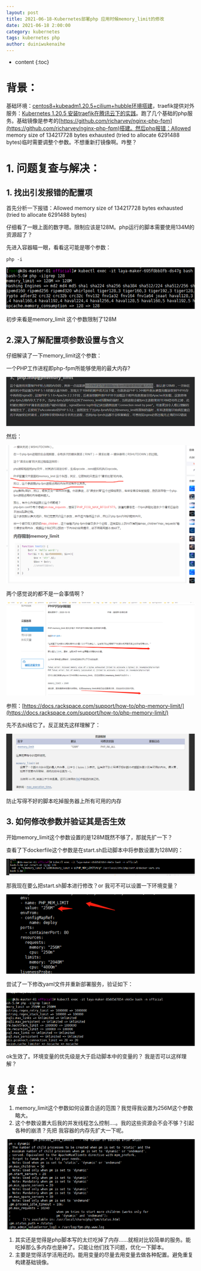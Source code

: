 ```yaml
---
layout: post
title: 2021-06-18-Kubernetes部署php 应用时候memory_limit的修改
date: 2021-06-18 2:00:00
category: kubernetes
tags: kubernetes php
author: duiniwukenaihe
---
```

* content
{:toc}

# 背景：

基础环境：[centos8+kubeadm1.20.5+cilium+hubble环境搭建](https://www.yuque.com/duiniwukenaihe/ehb02i/dkwh3p)，traefik提供对外服务：[Kubernetes 1.20.5 安装traefik在腾讯云下的实践](https://www.yuque.com/duiniwukenaihe/ehb02i/odflm7)。跑了几个基础的php服务。基础镜像是参考的[https://github.com/richarvey/nginx-php-fpm](https://github.com/richarvey/nginx-php-fpm)搭建。然后php报错：Allowed memory size of 134217728 bytes exhausted (tried to allocate 6291488 bytes)临时需要调整个参数。不想重新打镜像啊。咋整？

# 1. 问题复查与解决：

## 1. 找出引发报错的配置项

首先分析一下报错：Allowed memory size of 134217728 bytes exhausted (tried to allocate 6291488 bytes)

仔细看了一眼上面的数字嗯。限制应该是128M。php运行的脚本需要使用134M的资源超了？

先进入容器瞄一眼，看看这可能是哪个参数：

```
php -i 
```

![image.png](/assets/images/2021/06-18/gbwab2bmdr.png)

初步来看是memory\_limit 这个参数限制了128M

## 2.深入了解配置项参数设置与含义

仔细解读了一下memory\_limit这个参数：

一个PHP工作进程即php-fpm所能够使用的最大内存?

![image.png](/assets/images/2021/06-18/qv5stv3rb7.png)

然后：

![image.png](/assets/images/2021/06-18/bd730d5rvc.png)

两个感觉说的都不是一会事情啊？

![image.png](/assets/images/2021/06-18/dqz1pazl2u.png)

参照：[https://docs.rackspace.com/support/how-to/php-memory-limit/](https://docs.rackspace.com/support/how-to/php-memory-limit/)

先不去纠结它了。反正就先这样理解了：

![image.png](/assets/images/2021/06-18/piudppet93.png)

防止写得不好的脚本吃掉服务器上所有可用的内存

## 3. 如何修改参数并验证其是否生效

开始memory\_limit这个参数设置的是128M既然不够了，那就先扩一下？

查看了下dockerfile这个参数是在start.sh启动脚本中将参数设置为128M的：

![image.png](/assets/images/2021/06-18/l6nfmzgsl2.png)

那我现在要么把start.sh脚本进行修改？or 我可不可以设置一下环境变量？

![image.png](/assets/images/2021/06-18/modcp352q7.png)

尝试了一下修改yaml文件并重新部署服务，验证如下：

![image.png](/assets/images/2021/06-18/yyumsi304d.png)

ok生效了。环境变量的优先级是大于启动脚本中的变量的？ 我是否可以这样理解？

# 复盘：

1. memory\_limit这个参数如何设置合适的范围？我觉得我设置为256M这个参数略大。
2. 这个参数设置大后我的并发线程怎么控制....。我的这些资源会不会不够？引起各种的崩溃？先把 我容器的内存先扩大一下呢。

![](/assets/images/2021/06-18/xbnuroyxo0.png)

1. 其实还是觉得是php脚本写的太烂吃掉了内存......就相对比较简单的服务。能吃掉那么多内存也是神了。只能让他们找下问题，优化一下脚本。
2. 主要是觉得活学活用还的。能用变量的尽量去用变量去做各种配置。避免重复构建基础镜像。